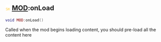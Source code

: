 ## ![shared](.gitbook/assets/shared.png) [MOD](./home/MOD):onLoad

```lua
void MOD:onLoad()
```

Called when the mod begins loading content, you should pre-load all the content here

